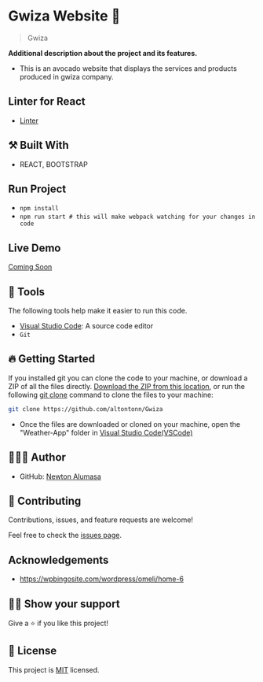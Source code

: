 

# Gwiza Website 💎

> Gwiza

**Additional description about the project and its features.**
- This is an avocado website that displays the services and products produced in gwiza company.

## Linter for React
- [Linter](https://github.com/microverseinc/linters-config/tree/master/react-redux)

## ⚒️ Built With

- REACT, BOOTSTRAP

## Run Project

- `npm install`
- `npm run start # this will make webpack watching for your changes in code`


## Live Demo
[Coming Soon]()

## 🧰 Tools

The following tools help make it easier to run this code.

- [Visual Studio Code](https://code.visualstudio.com/): A source code editor
- `Git`

## 🔥 Getting Started

If you installed git you can clone the code to your machine, or download a ZIP of all the files directly.
[Download the ZIP from this location](https://github.com/altontonn/Gwiza//archive/refs/heads/main.zip), or run the following [git clone](https://github.com/altontonn/Gwiza) command to clone the files to your machine:

```bash
git clone https://github.com/altontonn/Gwiza
```

- Once the files are downloaded or cloned on your machine, open the "Weather-App" folder in [Visual Studio Code(VSCode)](https://code.visualstudio.com/)

## 🙎🏾‍♂️ Author

- GitHub: [Newton Alumasa](https://github.com/altontonn)

## 🤝 Contributing

Contributions, issues, and feature requests are welcome!

Feel free to check the [issues page](https://github.com/altontonn/Gwiza/issues).

## Acknowledgements

- https://wpbingosite.com/wordpress/omeli/home-6

## 👊🏾 Show your support

Give a ⭐️ if you like this project!

## 📝 License

This project is [MIT](https://github.com/altontonn/Gwiza/blob/main/LICENSE) licensed.
